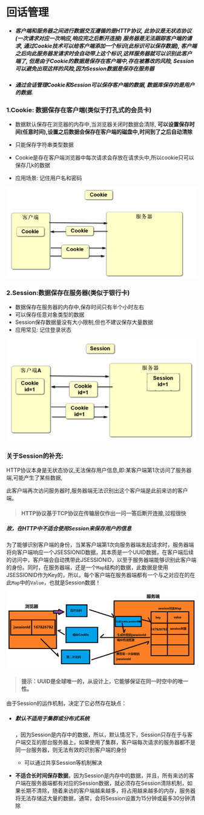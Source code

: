 # 回话管理

- ##### 客户端和服务器之间进行数据交互遵循的是HTTP协议, 此协议是无状态协议(一次请求对应一次响应,响应完之后断开连接) 服务器是无法跟踪客户端的请求, 通过Cookie技术可以给客户端添加一个标识(此标识可以保存数据), 客户端之后向此服务器发请求时会自动带上这个标识,这样服务器就可以识别此客户端了, 但是由于Cookie的数据是保存在客户端中,存在被篡改的风险, Session可以避免出现这样的风险,因为Session数据是保存在服务器  

- ##### 通过会话管理Cookie和Session可以保存客户端的数据, 数据库保存的是用户的数据.

### 1.Cookie: 数据保存在客户端(类似于打孔式的会员卡)

- 数据默认保存在浏览器的内存中,当浏览器关闭时数据会清除, **可以设置保存时间(任意时间),设置之后数据会保存在客户端的磁盘中,时间到了之后自动清除**

- 只能保存字符串类型数据

- Cookie是存在客户端浏览器中每次请求会存放在请求头中,所以cookie只可以保存几k的数据  

- 应用场景: 记住用户名和密码

![1666165750817](images/1666165750817.png)

### 2.Session:数据保存在服务器(类似于银行卡) 

- 数据保存在服务器的内存中,保存时间只有半个小时左右   
- 可以保存任意对象类型的数据
- Session保存数据量没有大小限制,但也不建议保存大量数据
- 应用常见: 记住登录状态  

![1666165802847](images/1666165802847.png)

### 关于Session的补充:

HTTP协议本身是无状态协议,无法保存用户信息,即:某客户端第1次访问了服务器端,可能产生了某些数据,

此客户端再次访问服务器时,服务器端无法识别出这个客户端是此前来访的客户端。

> #### HTTP协议基于TCP协议在传输层仅作出一问一答后断开连接,过程很快

##### 故，在HTTP中不适合使用Session来保存用户的信息

为了能够识别客户端的身份，当某客户端第1次向服务器端发起请求时，服务器端将向客户端响应一个JSESSIONID数据，其本质是一个UUID数据，在客户端后续的访问中，客户端会自动携带此JSESSIONID，以至于服务器端能够识别此客户端的身份。同时，在服务器端，还是一个`Map`结构的数据，此数据是使用JSESSIONID作为Key的，所以，每个客户端在服务器端都有一个与之对应在的在此`Map`中的`Value`，也就是Session数据！

![image-20221108110348776](images/image-20221108110348776.png)

> #### 提示：UUID是全球唯一的，从设计上，它能够保证在同一时空中的唯一性。

由于Session的运作机制，决定了它必然存在缺点：

- ##### 默认不适用于集群或分布式系统

  ，因为Session是内存中的数据，所以，默认情况下，Session只存在于与客户端交互的那台服务器上，如果使用了集群，客户端每次请求的服务器都不是同一台服务器，则无法有效的识别客户端的身份

  - 可以通过共享Session等机制解决

- **不适合长时间保存数据**，因为Session是内存中的数据，并且，所有来访的客户端在服务器端都有对应的Session数据，就必须存在Session清除机制，如果长期不清除，随着来访的客户端越来越多，将占用越来越多的内存，服务器将无法存储这大量的数据，通常，会将Session设置为15分钟或最多30分钟清除